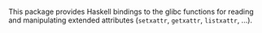 This package provides Haskell bindings to the glibc functions for reading and
manipulating extended attributes (`setxattr`, `getxattr`, `listxattr`, ...).
